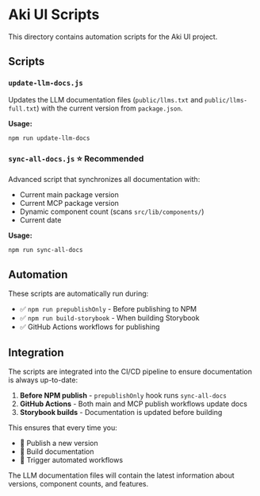 # Aki UI Scripts

This directory contains automation scripts for the Aki UI project.

## Scripts

### `update-llm-docs.js`

Updates the LLM documentation files (`public/llms.txt` and `public/llms-full.txt`) with the current version from `package.json`.

**Usage:**

```bash
npm run update-llm-docs
```

### `sync-all-docs.js` ⭐ **Recommended**

Advanced script that synchronizes all documentation with:

- Current main package version
- Current MCP package version
- Dynamic component count (scans `src/lib/components/`)
- Current date

**Usage:**

```bash
npm run sync-all-docs
```

## Automation

These scripts are automatically run during:

- ✅ `npm run prepublishOnly` - Before publishing to NPM
- ✅ `npm run build-storybook` - When building Storybook
- ✅ GitHub Actions workflows for publishing

## Integration

The scripts are integrated into the CI/CD pipeline to ensure documentation is always up-to-date:

1. **Before NPM publish** - `prepublishOnly` hook runs `sync-all-docs`
2. **GitHub Actions** - Both main and MCP publish workflows update docs
3. **Storybook builds** - Documentation is updated before building

This ensures that every time you:

- 🚀 Publish a new version
- 📖 Build documentation
- 🤖 Trigger automated workflows

The LLM documentation files will contain the latest information about versions, component counts, and features.
